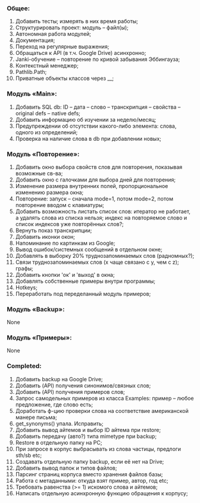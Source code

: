 ### Общее:
1. Добавить тесты; измерять в них время работы;
2. Структурировать проект: модуль – файл(ы); 
3. Автономная работа модулей;
4. Документация;
5. Переход на регулярные выражения; 
6. Обращаться к API (в т.ч. Google Drive) асинхронно;
7. Janki-обучение – повторение по кривой забывания Эббингауза;
8. Контекстный менеджер;
9. Pathlib.Path;
10. Приватные объекты классов через __;

### Модуль «Main»:
1. Добавить SQL db: ID – дата – слово – транскрипция – свойства – original defs – native defs;
3. Добавить информацию об изучении за неделю/месяц;
5. Предупреждении об отсутствии какого-либо элемента: слова, одного из определений; 
6. Проверка на наличие слова в db при добавлении новых;

### Модуль «Повторение»:
1. Добавить окно выбора свойств слов для повторения, показывая возможные св-ва;
2. Добавить окно с галочками для выбора дней для повторения;
3. Изменение размера внутренних полей, пропорциональное изменению размера окна;
4. Повторение: запуск – сначала mode=1, потом mode=2, потом повторение вводом с клавиатуры;
5. Добавить возможность листать список слов: итератор не работает, а удалять 
слова из списка нельзя; индекс на повторяемое слово и список индексов уже повторённых слов?;
6. Вернуть показ транскрипции;
7. Добавить иконки окон; 
8. Напоминание по картинкам из Google;
9. Вывод ошибок/системных сообщений в отдельном окне; 
10. Добавлять в выборку 20% труднозапоминаемых слов (радномных?);
11. Связи труднозапоминаемых слов (x чаще связано с y, чем с z); графы;
12. Добавить кнопки 'ок' и 'выход' в окна;
13. Добавлять собственные примеры внутри программы; 
14. Hotkeys;
15. Переработать под переделанный модуль примеров;


### Модуль «Backup»:
None


### Модуль «Примеры»:
None


### Completed:
1. Добавить backup на Google Drive;
2. Добавить (API) получения синонимов/связных слов;
3. Добавить (API) получения примеров слов; 
4. Запрос самодельных примеров из класса Examples: пример – любое предложение, где слово есть;
5. Доработать ф-цию проверки слова на соответствие американской манере письма;
6. get_synonyms() упала. Исправить;
7. Добавить вывод айтемов и выбор ID айтема при restore;
8. Добавить передачу (авто?) типа mimetype при backup;
9. Restore в отдельную папку на PC;
10. При запросе в корпус выбрасывать из слова частицы, предлоги sth/sb etc;
11. Создавать отдельную папку backup, если её нет на Drive;
12. Добавить вывод папок и типов файлов;
13. Парсинг страниц корпуса вместо хранения файлов базы;
14. Работа с метаданными: откуда взят пример, автор, год etc;
15. Требовать равенства (>= 1) искомого слова и айтемов;
16. Написать отдельную асинхронную функцию обращения к корпусу; 
